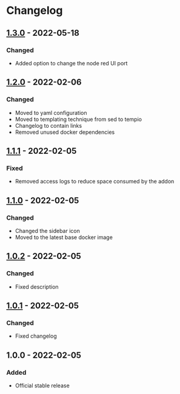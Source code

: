 # Changelog

## [1.3.0] - 2022-05-18

### Changed

- Added option to change the node red UI port

## [1.2.0] - 2022-02-06

### Changed

- Moved to yaml configuration
- Moved to templating technique from sed to tempio
- Changelog to contain links
- Removed unused docker dependencies

## [1.1.1] - 2022-02-05

### Fixed

- Removed access logs to reduce space consumed by the addon

## [1.1.0] - 2022-02-05

### Changed

- Changed the sidebar icon
- Moved to the latest base docker image

## [1.0.2] - 2022-02-05

### Changed

- Fixed description

## [1.0.1] - 2022-02-05

### Changed

- Fixed changelog

## 1.0.0 - 2022-02-05

### Added

- Official stable release

[1.0.1]: https://github.com/regevbr/addon-node-red-dashboard/compare/v1.0.0...v1.0.1
[1.0.2]: https://github.com/regevbr/addon-node-red-dashboard/compare/v1.0.1...v1.0.2
[1.1.0]: https://github.com/regevbr/addon-node-red-dashboard/compare/v1.0.2...v1.1.0
[1.1.1]: https://github.com/regevbr/addon-node-red-dashboard/compare/v1.1.0...v1.1.1
[1.2.0]: https://github.com/regevbr/addon-node-red-dashboard/compare/v1.1.1...v1.2.0
[1.3.0]: https://github.com/regevbr/addon-node-red-dashboard/compare/v1.2.0...v1.3.0
